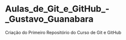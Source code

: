 # Aulas_de_Git_e_GitHub_-_Gustavo_Guanabara
 Criação do Primeiro Repositório do Curso de Git e GitHub

